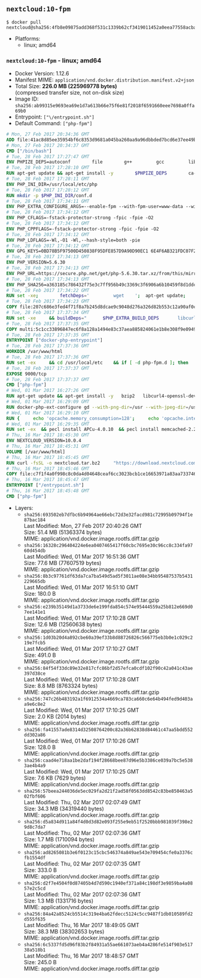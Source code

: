 ## `nextcloud:10-fpm`

```console
$ docker pull nextcloud@sha256:4fb8e09875add368f531c1339b62cf3419011452a0eea77558acba3a8fe34031
```

-	Platforms:
	-	linux; amd64

### `nextcloud:10-fpm` - linux; amd64

-	Docker Version: 1.12.6
-	Manifest MIME: `application/vnd.docker.distribution.manifest.v2+json`
-	Total Size: **226.0 MB (225969778 bytes)**  
	(compressed transfer size, not on-disk size)
-	Image ID: `sha256:ab99315e9693ea69e1d7a613b66e75f6e81f2018f6591660eee7698a0ffa69b0`
-	Entrypoint: `["\/entrypoint.sh"]`
-	Default Command: `["php-fpm"]`

```dockerfile
# Mon, 27 Feb 2017 20:34:36 GMT
ADD file:41ac8d85ee35954bf6c8353d9681a045ba260aa9a96dbbded7bcd6e37ee49bea in / 
# Mon, 27 Feb 2017 20:34:37 GMT
CMD ["/bin/bash"]
# Tue, 28 Feb 2017 17:27:47 GMT
ENV PHPIZE_DEPS=autoconf 		file 		g++ 		gcc 		libc-dev 		make 		pkg-config 		re2c
# Tue, 28 Feb 2017 17:28:10 GMT
RUN apt-get update && apt-get install -y 		$PHPIZE_DEPS 		ca-certificates 		curl 		libedit2 		libsqlite3-0 		libxml2 		xz-utils 	--no-install-recommends && rm -r /var/lib/apt/lists/*
# Tue, 28 Feb 2017 17:28:11 GMT
ENV PHP_INI_DIR=/usr/local/etc/php
# Tue, 28 Feb 2017 17:28:12 GMT
RUN mkdir -p $PHP_INI_DIR/conf.d
# Tue, 28 Feb 2017 17:34:11 GMT
ENV PHP_EXTRA_CONFIGURE_ARGS=--enable-fpm --with-fpm-user=www-data --with-fpm-group=www-data
# Tue, 28 Feb 2017 17:34:12 GMT
ENV PHP_CFLAGS=-fstack-protector-strong -fpic -fpie -O2
# Tue, 28 Feb 2017 17:34:12 GMT
ENV PHP_CPPFLAGS=-fstack-protector-strong -fpic -fpie -O2
# Tue, 28 Feb 2017 17:34:12 GMT
ENV PHP_LDFLAGS=-Wl,-O1 -Wl,--hash-style=both -pie
# Tue, 28 Feb 2017 17:34:12 GMT
ENV GPG_KEYS=0BD78B5F97500D450838F95DFE857D9A90D90EC1 6E4F6AB321FDC07F2C332E3AC2BF0BC433CFC8B3
# Tue, 28 Feb 2017 17:34:13 GMT
ENV PHP_VERSION=5.6.30
# Tue, 28 Feb 2017 17:34:13 GMT
ENV PHP_URL=https://secure.php.net/get/php-5.6.30.tar.xz/from/this/mirror PHP_ASC_URL=https://secure.php.net/get/php-5.6.30.tar.xz.asc/from/this/mirror
# Tue, 28 Feb 2017 17:34:13 GMT
ENV PHP_SHA256=a363185c786432f75e3c7ff956b49c3369c3f6906a6b10459f8d1ddc22f70805 PHP_MD5=68753955a8964ae49064c6424f81eb3e
# Tue, 28 Feb 2017 17:34:22 GMT
RUN set -xe; 		fetchDeps=' 		wget 	'; 	apt-get update; 	apt-get install -y --no-install-recommends $fetchDeps; 	rm -rf /var/lib/apt/lists/*; 		mkdir -p /usr/src; 	cd /usr/src; 		wget -O php.tar.xz "$PHP_URL"; 		if [ -n "$PHP_SHA256" ]; then 		echo "$PHP_SHA256 *php.tar.xz" | sha256sum -c -; 	fi; 	if [ -n "$PHP_MD5" ]; then 		echo "$PHP_MD5 *php.tar.xz" | md5sum -c -; 	fi; 		if [ -n "$PHP_ASC_URL" ]; then 		wget -O php.tar.xz.asc "$PHP_ASC_URL"; 		export GNUPGHOME="$(mktemp -d)"; 		for key in $GPG_KEYS; do 			gpg --keyserver ha.pool.sks-keyservers.net --recv-keys "$key"; 		done; 		gpg --batch --verify php.tar.xz.asc php.tar.xz; 		rm -r "$GNUPGHOME"; 	fi; 		apt-get purge -y --auto-remove $fetchDeps
# Tue, 28 Feb 2017 17:34:23 GMT
COPY file:207c686e3fed4f71f8a7b245d8dcae9c9048d276a326d82b553c12a90af0c0ca in /usr/local/bin/ 
# Tue, 28 Feb 2017 17:37:34 GMT
RUN set -xe 	&& buildDeps=" 		$PHP_EXTRA_BUILD_DEPS 		libcurl4-openssl-dev 		libedit-dev 		libsqlite3-dev 		libssl-dev 		libxml2-dev 	" 	&& apt-get update && apt-get install -y $buildDeps --no-install-recommends && rm -rf /var/lib/apt/lists/* 		&& export CFLAGS="$PHP_CFLAGS" 		CPPFLAGS="$PHP_CPPFLAGS" 		LDFLAGS="$PHP_LDFLAGS" 	&& docker-php-source extract 	&& cd /usr/src/php 	&& ./configure 		--with-config-file-path="$PHP_INI_DIR" 		--with-config-file-scan-dir="$PHP_INI_DIR/conf.d" 				--disable-cgi 				--enable-ftp 		--enable-mbstring 		--enable-mysqlnd 				--with-curl 		--with-libedit 		--with-openssl 		--with-zlib 				$PHP_EXTRA_CONFIGURE_ARGS 	&& make -j "$(nproc)" 	&& make install 	&& { find /usr/local/bin /usr/local/sbin -type f -executable -exec strip --strip-all '{}' + || true; } 	&& make clean 	&& docker-php-source delete 		&& apt-get purge -y --auto-remove -o APT::AutoRemove::RecommendsImportant=false $buildDeps
# Tue, 28 Feb 2017 17:37:35 GMT
COPY multi:5c1cc33896847ec6f8a128a1494e83c37aea885824061e1b8e308f9e09499956 in /usr/local/bin/ 
# Tue, 28 Feb 2017 17:37:35 GMT
ENTRYPOINT ["docker-php-entrypoint"]
# Tue, 28 Feb 2017 17:37:36 GMT
WORKDIR /var/www/html
# Tue, 28 Feb 2017 17:37:36 GMT
RUN set -ex 	&& cd /usr/local/etc 	&& if [ -d php-fpm.d ]; then 		sed 's!=NONE/!=!g' php-fpm.conf.default | tee php-fpm.conf > /dev/null; 		cp php-fpm.d/www.conf.default php-fpm.d/www.conf; 	else 		mkdir php-fpm.d; 		cp php-fpm.conf.default php-fpm.d/www.conf; 		{ 			echo '[global]'; 			echo 'include=etc/php-fpm.d/*.conf'; 		} | tee php-fpm.conf; 	fi 	&& { 		echo '[global]'; 		echo 'error_log = /proc/self/fd/2'; 		echo; 		echo '[www]'; 		echo '; if we send this to /proc/self/fd/1, it never appears'; 		echo 'access.log = /proc/self/fd/2'; 		echo; 		echo 'clear_env = no'; 		echo; 		echo '; Ensure worker stdout and stderr are sent to the main error log.'; 		echo 'catch_workers_output = yes'; 	} | tee php-fpm.d/docker.conf 	&& { 		echo '[global]'; 		echo 'daemonize = no'; 		echo; 		echo '[www]'; 		echo 'listen = [::]:9000'; 	} | tee php-fpm.d/zz-docker.conf
# Tue, 28 Feb 2017 17:37:37 GMT
EXPOSE 9000/tcp
# Tue, 28 Feb 2017 17:37:37 GMT
CMD ["php-fpm"]
# Wed, 01 Mar 2017 16:27:26 GMT
RUN apt-get update && apt-get install -y   bzip2   libcurl4-openssl-dev   libfreetype6-dev   libicu-dev   libjpeg-dev   libldap2-dev   libmcrypt-dev   libmemcached-dev   libpng12-dev   libpq-dev   libxml2-dev   && rm -rf /var/lib/apt/lists/*
# Wed, 01 Mar 2017 16:29:09 GMT
RUN docker-php-ext-configure gd --with-png-dir=/usr --with-jpeg-dir=/usr   && docker-php-ext-configure ldap --with-libdir=lib/x86_64-linux-gnu   && docker-php-ext-install gd exif intl mbstring mcrypt ldap mysql opcache pdo_mysql pdo_pgsql pgsql zip
# Wed, 01 Mar 2017 16:29:10 GMT
RUN {     echo 'opcache.memory_consumption=128';     echo 'opcache.interned_strings_buffer=8';     echo 'opcache.max_accelerated_files=4000';     echo 'opcache.revalidate_freq=60';     echo 'opcache.fast_shutdown=1';     echo 'opcache.enable_cli=1';   } > /usr/local/etc/php/conf.d/opcache-recommended.ini
# Wed, 01 Mar 2017 16:29:35 GMT
RUN set -ex  && pecl install APCu-4.0.10  && pecl install memcached-2.2.0  && pecl install redis-2.2.8  && docker-php-ext-enable apcu redis memcached
# Thu, 16 Mar 2017 18:45:30 GMT
ENV NEXTCLOUD_VERSION=10.0.4
# Thu, 16 Mar 2017 18:45:31 GMT
VOLUME [/var/www/html]
# Thu, 16 Mar 2017 18:45:45 GMT
RUN curl -fsSL -o nextcloud.tar.bz2     "https://download.nextcloud.com/server/releases/nextcloud-${NEXTCLOUD_VERSION}.tar.bz2"  && curl -fsSL -o nextcloud.tar.bz2.asc     "https://download.nextcloud.com/server/releases/nextcloud-${NEXTCLOUD_VERSION}.tar.bz2.asc"  && export GNUPGHOME="$(mktemp -d)"  && gpg --keyserver ha.pool.sks-keyservers.net --recv-keys 28806A878AE423A28372792ED75899B9A724937A  && gpg --batch --verify nextcloud.tar.bz2.asc nextcloud.tar.bz2  && rm -r "$GNUPGHOME" nextcloud.tar.bz2.asc  && tar -xjf nextcloud.tar.bz2 -C /usr/src/  && rm nextcloud.tar.bz2
# Thu, 16 Mar 2017 18:45:46 GMT
COPY file:c7f1f4a0f998c8c0da4d04648ceaf6cc3023bcb1ce16653971a83aa733746efc in /entrypoint.sh 
# Thu, 16 Mar 2017 18:45:47 GMT
ENTRYPOINT ["/entrypoint.sh"]
# Thu, 16 Mar 2017 18:45:48 GMT
CMD ["php-fpm"]
```

-	Layers:
	-	`sha256:693502eb7dfbc6b94964ae66ebc72d3e32facd981c72995b09794f1e87bac184`  
		Last Modified: Mon, 27 Feb 2017 20:40:26 GMT  
		Size: 51.4 MB (51363374 bytes)  
		MIME: application/vnd.docker.image.rootfs.diff.tar.gzip
	-	`sha256:16328c296404224e6ea0407465417f60cbc7695e30c96cc8c334fa9760d454db`  
		Last Modified: Wed, 01 Mar 2017 16:51:36 GMT  
		Size: 77.6 MB (77607519 bytes)  
		MIME: application/vnd.docker.image.rootfs.diff.tar.gzip
	-	`sha256:8b3c97761df63da7ca7ba549d5ad5f3011ae08e34bb95487537b5431229665db`  
		Last Modified: Wed, 01 Mar 2017 16:51:10 GMT  
		Size: 180.0 B  
		MIME: application/vnd.docker.image.rootfs.diff.tar.gzip
	-	`sha256:e239b35149d1a3733de6e199fda854c574e95444559a25b812e669d07ee141e1`  
		Last Modified: Wed, 01 Mar 2017 17:10:28 GMT  
		Size: 12.6 MB (12560638 bytes)  
		MIME: application/vnd.docker.image.rootfs.diff.tar.gzip
	-	`sha256:1d03b20d4a892cbe60a39ef33b8d88726826c566775eb3b0e1c029c219e7fcb5`  
		Last Modified: Wed, 01 Mar 2017 17:10:27 GMT  
		Size: 491.0 B  
		MIME: application/vnd.docker.image.rootfs.diff.tar.gzip
	-	`sha256:84f54f33dc89e32e817cfc86bf2d57efca0cdf102f90c42a041c43ae397d38ce`  
		Last Modified: Wed, 01 Mar 2017 17:10:28 GMT  
		Size: 8.8 MB (8763324 bytes)  
		MIME: application/vnd.docker.image.rootfs.diff.tar.gzip
	-	`sha256:747c26b483192a1f6912534a4669ca783ca660c6e64b494fed9d403aa9e6c8e2`  
		Last Modified: Wed, 01 Mar 2017 17:10:25 GMT  
		Size: 2.0 KB (2014 bytes)  
		MIME: application/vnd.docker.image.rootfs.diff.tar.gzip
	-	`sha256:fa41557ade8314d32508764200c82a36b62838d84461c47aa5bdd552dd302a86`  
		Last Modified: Wed, 01 Mar 2017 17:10:26 GMT  
		Size: 128.0 B  
		MIME: application/vnd.docker.image.rootfs.diff.tar.gzip
	-	`sha256:caad4e718aa1be2daf194f28668bee87d96e5b3386ce039a7bc5e5383ae4b4a9`  
		Last Modified: Wed, 01 Mar 2017 17:10:25 GMT  
		Size: 7.6 KB (7629 bytes)  
		MIME: application/vnd.docker.image.rootfs.diff.tar.gzip
	-	`sha256:57beea244036de5ec029fa2d21f2ad58f0563dd8542c83be850463a502fbf606`  
		Last Modified: Thu, 02 Mar 2017 02:07:49 GMT  
		Size: 34.3 MB (34319440 bytes)  
		MIME: application/vnd.docker.image.rootfs.diff.tar.gzip
	-	`sha256:d5a834d911a84f4d0d3d82e093f255e9eb51f2520bbb981039f398e29d8c7da7`  
		Last Modified: Thu, 02 Mar 2017 02:07:36 GMT  
		Size: 1.7 MB (1710094 bytes)  
		MIME: application/vnd.docker.image.rootfs.diff.tar.gzip
	-	`sha256:ad8265081b3e6f0123c15cbc546374a849ae543e709454cfe0a3376cfb1554df`  
		Last Modified: Thu, 02 Mar 2017 02:07:35 GMT  
		Size: 333.0 B  
		MIME: application/vnd.docker.image.rootfs.diff.tar.gzip
	-	`sha256:d2f7e4504f0d87405b4d7d590c1940ef371a84c198df3e9859ba4a0857e2c5cd`  
		Last Modified: Thu, 02 Mar 2017 02:07:36 GMT  
		Size: 1.3 MB (1331716 bytes)  
		MIME: application/vnd.docker.image.rootfs.diff.tar.gzip
	-	`sha256:84a42a8524cb5514c319e4ba62fdecc5124c5cc9487f1db010589fd2d555f635`  
		Last Modified: Thu, 16 Mar 2017 18:49:05 GMT  
		Size: 38.3 MB (38302653 bytes)  
		MIME: application/vnd.docker.image.rootfs.diff.tar.gzip
	-	`sha256:6c5337fd5d96f83b2f84931a55ae661073aeb4a4286fe514f903e51738a518b1`  
		Last Modified: Thu, 16 Mar 2017 18:48:57 GMT  
		Size: 245.0 B  
		MIME: application/vnd.docker.image.rootfs.diff.tar.gzip

